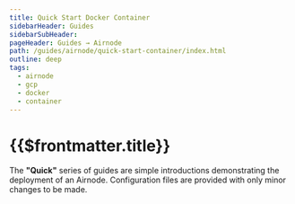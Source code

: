 ```yaml
---
title: Quick Start Docker Container
sidebarHeader: Guides
sidebarSubHeader:
pageHeader: Guides → Airnode
path: /guides/airnode/quick-start-container/index.html
outline: deep
tags:
  - airnode
  - gcp
  - docker
  - container
---
```


<PageHeader/>

<SearchHighlight/>

# {{$frontmatter.title}}

The **"Quick"** series of guides are simple introductions demonstrating the
deployment of an Airnode. Configuration files are provided with only minor
changes to be made.

